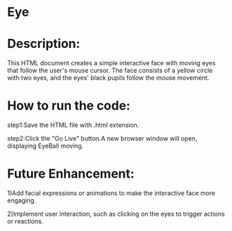 
# Eye
# Description:
This HTML document creates a simple interactive face with moving eyes that follow the user's mouse cursor. The face consists of a yellow circle with two eyes, and the eyes' black pupils follow the mouse movement.

# How to run the code:
step1:Save the HTML file with .html extension.

step2:Click the "Go Live" button.A new browser window will open, displaying EyeBall moving.

# Future Enhancement:
1)Add facial expressions or animations to make the interactive face more engaging.

2)Implement user interaction, such as clicking on the eyes to trigger actions or reactions.
